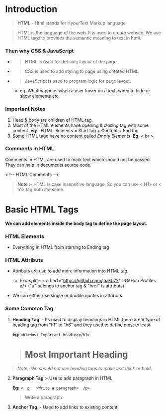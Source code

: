 # Introduction
> **HTML** - Html stands for HyperText Markup language

> HTML is the language of the web. It is used to create website. We use HTML tags to provides the semantic meaning to text in html.

### Then why CSS & JavaScript
- > HTML is used for defining layout of the page.
- > CSS is used to add styling to page using created HTML.
- > JavaScript is used to program logic for page layout.
  - eg. What happens when a user hover on a text, when to hide or show elements etc.

### Important Notes
1. Head & body are children of HTML tag.
2. Most of the HTML elements have opening & closing tag with some content. **eg:-** HTML elements = Start tag + Content + End tag
3. Some HTML tage have no content called *Empty Elements*. **Eg:** <   br  >


### Comments in HTML
Comments in HTML are used to mark text which should not be passed. They can help in documents source code.
 
 <  !--           HTML Comments    -->

> **Note :-** HTML is case insensitive language, So you can use <    H1> or <    h1> tag both are same.

# Basic HTML Tags

**We can add elements inside the body tag to define the page layout.**

 ### HTML Elements
- Everything in HTML from starting to Ending tag

### HTML Attributs
 - Attributs are use to add more information into HTML tag.

     - *Example:-* <   a herf="https://github.com/jaak072" >GitHub Profile<   a/> ("a" belongs to anchor tag & "href" is attributs)

- We can either use single or double quotes in attributs.

### Some Common Tag
1. **Heading Tag** :- Its used to display headings in HTML.there are 6 type of heading tag from "h1" to "h6" and they used to define most to least.

   **Eg:** `<h1>Most Important Heading</h1>`
    > <h1>Most Important Heading</h1>

>*Note :*  *We should not use heading tags to make text thick or bold*.

2. **Paragraph Tag** :- Use to add paragraph in HTML.

    **Eg:** `<  p   >Write a paragraph<  /p>`
    > <p>Write a paragraph</p>

3. **Anchor Tag** :- Used to add links to existing content.
    

